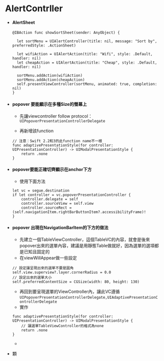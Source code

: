 # AlertContrller

* #### AlertSheet

  ```
  @IBAction func showSortSheet(sender: AnyObject) {

    let sortMenu = UIAlertController(title: nil, message: "Sort by", preferredStyle: .ActionSheet)

    let wifiAction = UIAlertAction(title: "Wifi", style: .Default, handler: nil)
    let cheapAction = UIAlertAction(title: "Cheap", style: .Default, handler: nil)

    sortMenu.addAction(wifiAction)
    sortMenu.addAction(cheapAction)
    self.presentViewController(sortMenu, animated: true, completion: nil)
  }
  ```
* #### popover 要能顯示在多種Size的螢幕上

  * 先讓viewcontroller follow protocol：`UIPopoverPresentationControllerDelegate`

  * 再新增該function

  ```
  // 注意：Swift 2.2和3的此function name不一樣
  func adaptivePresentationStyle(for controller: UIPresentationController) -> UIModalPresentationStyle {
      return .none
  }
  ```
* #### popover要能正確切齊顯示在anchor下方

  * 使用下面方法

  ```
  let vc = segue.destination
  if let controller = vc.popoverPresentationController {
      controller.delegate = self
      controller.sourceView = self.view
      controller.sourceRect = (self.navigationItem.rightBarButtonItem?.accessibilityFrame)!
  }
  ```

* #### popover 出現在NavigationBarItem的下方的做法

  * 先建立一個TableViewController，這個TableVC的內容，就會是後來popover出來的選單內容，建議是用靜態Table做就好，因為選單的選項都是已知且固定的
  * 在viewWillAppear做一些設定

  ```
  // 設定讓呈現出來的選單不要是圓角
  self.view.superview?.layer.cornerRadius = 0.0
  // 設定出來的選單大小
  self.preferredContentSize = CGSize(width: 80, height: 130)
  ```

  * 再回到要呈現選單的ViewController內，讓此VC遵循`UIPopoverPresentationControllerDelegate,UIAdaptivePresentationControllerDelegate`
  * 實作

  ```
  func adaptivePresentationStyle(for controller: UIPresentationController) -> UIModalPresentationStyle { 
      // 讓選單TableViewController的格式為none
      return .none 
  }
  ```

  * 

* 顆




